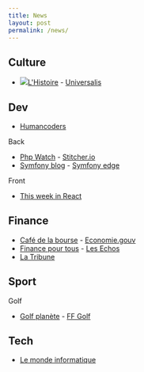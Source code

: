 ```yaml
---
title: News
layout: post 
permalink: /news/ 
---
```


## Culture
- [![](https://www.lhistoire.fr/themes/custom/lhistoire/favicon.ico)L'Histoire](https://www.lhistoire.fr) - [Universalis](https://www.universalis.fr)

## Dev
- [Humancoders](https://news.humancoders.com)

Back
- [Php Watch](https://php.watch) - [Stitcher.io](https://stitcher.io)  
- [Symfony blog](https://symfony.com/blog) - [Symfony edge](https://symfony.com/blog/category/living-on-the-edge)

Front
- [This week in React](https://thisweekinreact.com/articles)

## Finance
- [Café de la bourse](https://www.cafedelabourse.com) - [Economie.gouv](https://www.economie.gouv.fr)  
- [Finance pour tous](https://www.lafinancepourtous.com) - [Les Echos](https://www.lesechos.fr)  
- [La Tribune](https://www.latribune.fr)

## Sport
Golf
- [Golf planète](https://www.golfplanete.com) - [FF Golf](https://www.ffgolf.org)  

## Tech
- [Le monde informatique](https://www.lemondeinformatique.fr)
